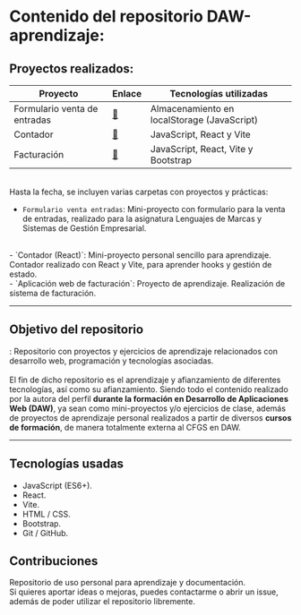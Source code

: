 # Contenido del repositorio DAW-aprendizaje:

## Proyectos realizados:

| Proyecto | Enlace | Tecnologías utilizadas |
| ----------- | ----------- | ----------- |
| Formulario venta de entradas |[📂]([https://github.com/APoves/Repo/tree/main/01%20Cat%20Photo%20App](https://github.com/APoves/DAW-aprendizaje/tree/main/Formulario%20venta%20entradas))| Almacenamiento en localStorage (JavaScript) |
| Contador |[📂](https://github.com/APoves/DAW-aprendizaje/tree/main/Contador%20(React))| JavaScript, React y Vite |
| Facturación |[📂](https://github.com/APoves/DAW-aprendizaje/tree/main/Invoice%20system%20(React))| JavaScript, React, Vite y Bootstrap |


<br>
Hasta la fecha, se incluyen varias carpetas con proyectos y prácticas:

- `Formulario venta entradas`: Mini-proyecto con formulario para la venta de entradas, realizado para la asignatura Lenguajes de Marcas y Sistemas de Gestión Empresarial.
<br>
- `Contador (React)`: Mini-proyecto personal sencillo para aprendizaje. Contador realizado con React y Vite, para aprender hooks y gestión de estado.
<br>
- `Aplicación web de facturación`: Proyecto de aprendizaje. Realización de sistema de facturación.


---

## Objetivo del repositorio
:
  Repositorio con proyectos y ejercicios de aprendizaje relacionados con desarrollo web, programación y tecnologías asociadas.
  <br>
<br>
  El fin de dicho repositorio es el aprendizaje y afianzamiento de diferentes tecnologías, así como su afianzamiento. Siendo todo el contenido realizado por la autora del perfil **durante la formación en Desarrollo de Aplicaciones Web (DAW)**, ya sean como mini-proyectos y/o ejercicios de clase, además de proyectos de aprendizaje personal realizados a partir de diversos **cursos de formación**, de manera totalmente externa al CFGS en DAW.

---




## Tecnologías usadas

- JavaScript (ES6+).
- React.
- Vite.
- HTML / CSS.
- Bootstrap.
- Git / GitHub.



## Contribuciones
  Repositorio de uso personal para aprendizaje y documentación.
<br>
  Si quieres aportar ideas o mejoras, puedes contactarme o abrir un issue, además de poder utilizar el repositorio libremente.
